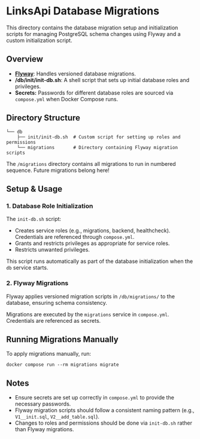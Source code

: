 # LinksApi Database Migrations

This directory contains the database migration setup and initialization scripts for managing PostgreSQL schema changes using Flyway and a custom initialization script.

## Overview

- **[Flyway](https://documentation.red-gate.com/fd)**: Handles versioned database migrations.
- **/db/init/init-db.sh**: A shell script that sets up initial database roles and privileges.
- **Secrets:** Passwords for different database roles are sourced via `compose.yml` when Docker Compose runs.

## Directory Structure

```
└── db
    ├── init/init-db.sh  # Custom script for setting up roles and permissions
    └── migrations       # Directory containing Flyway migration scripts
```

The `/migrations` directory contains all migrations to run in numbered sequence. Future migrations belong here!

## Setup & Usage

### 1. Database Role Initialization

The `init-db.sh` script:

- Creates service roles (e.g., migrations, backend, healthcheck). Credentials are referenced through `compose.yml`.
- Grants and restricts privileges as appropriate for service roles.
- Restricts unwanted privileges.

This script runs automatically as part of the database initialization when the `db` service starts.

### 2. Flyway Migrations

Flyway applies versioned migration scripts in `/db/migrations/` to the database, ensuring schema consistency.

Migrations are executed by the `migrations` service in `compose.yml`. Credentials are referenced as secrets.

## Running Migrations Manually

To apply migrations manually, run:

```
docker compose run --rm migrations migrate
```

## Notes

- Ensure secrets are set up correctly in `compose.yml` to provide the necessary passwords.
- Flyway migration scripts should follow a consistent naming pattern (e.g., `V1__init.sql`, `V2__add_table.sql`).
- Changes to roles and permissions should be done via `init-db.sh` rather than Flyway migrations.
